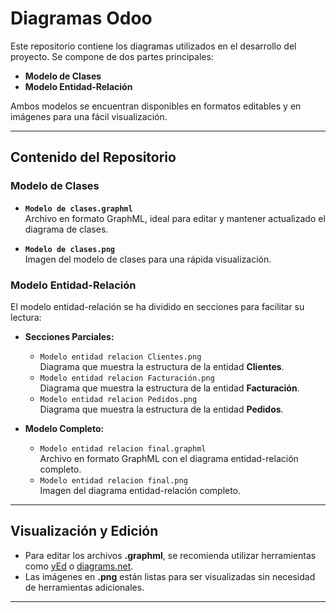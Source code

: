# Diagramas Odoo

Este repositorio contiene los diagramas utilizados en el desarrollo del proyecto. Se compone de dos partes principales:

- **Modelo de Clases**
- **Modelo Entidad-Relación**

Ambos modelos se encuentran disponibles en formatos editables y en imágenes para una fácil visualización.

---

## Contenido del Repositorio

### Modelo de Clases

- **`Modelo de clases.graphml`**  
  Archivo en formato GraphML, ideal para editar y mantener actualizado el diagrama de clases.

- **`Modelo de clases.png`**  
  Imagen del modelo de clases para una rápida visualización.

### Modelo Entidad-Relación

El modelo entidad-relación se ha dividido en secciones para facilitar su lectura:

- **Secciones Parciales:**
  - `Modelo entidad relacion Clientes.png`  
    Diagrama que muestra la estructura de la entidad **Clientes**.
  - `Modelo entidad relacion Facturación.png`  
    Diagrama que muestra la estructura de la entidad **Facturación**.
  - `Modelo entidad relacion Pedidos.png`  
    Diagrama que muestra la estructura de la entidad **Pedidos**.

- **Modelo Completo:**
  - `Modelo entidad relacion final.graphml`  
    Archivo en formato GraphML con el diagrama entidad-relación completo.
  - `Modelo entidad relacion final.png`  
    Imagen del diagrama entidad-relación completo.

---

## Visualización y Edición

- Para editar los archivos **.graphml**, se recomienda utilizar herramientas como [yEd](https://www.yworks.com/products/yed) o [diagrams.net](https://app.diagrams.net/).
- Las imágenes en **.png** están listas para ser visualizadas sin necesidad de herramientas adicionales.

---


